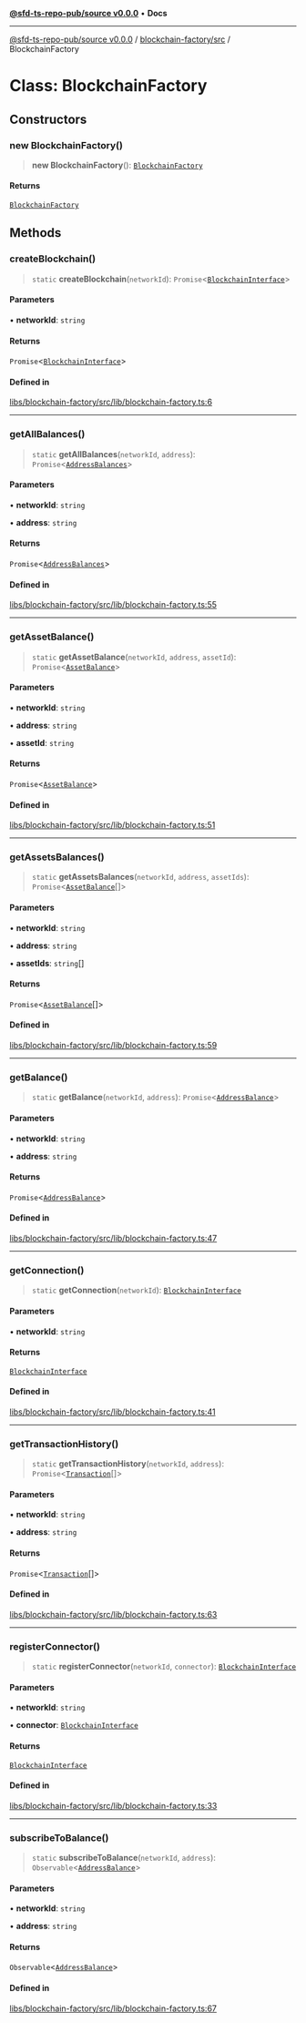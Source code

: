 [**@sfd-ts-repo-pub/source v0.0.0**](../../../README.md) • **Docs**

***

[@sfd-ts-repo-pub/source v0.0.0](../../../modules.md) / [blockchain-factory/src](../README.md) / BlockchainFactory

# Class: BlockchainFactory

## Constructors

### new BlockchainFactory()

> **new BlockchainFactory**(): [`BlockchainFactory`](BlockchainFactory.md)

#### Returns

[`BlockchainFactory`](BlockchainFactory.md)

## Methods

### createBlockchain()

> `static` **createBlockchain**(`networkId`): `Promise`\<[`BlockchainInterface`](../../../abstract-core/src/interfaces/BlockchainInterface.md)\>

#### Parameters

• **networkId**: `string`

#### Returns

`Promise`\<[`BlockchainInterface`](../../../abstract-core/src/interfaces/BlockchainInterface.md)\>

#### Defined in

[libs/blockchain-factory/src/lib/blockchain-factory.ts:6](https://github.com/Steadfast-Digital/sfd-ts-repo-pub/blob/7c03207a60081ee1420569768bbbd8451528de43/libs/blockchain-factory/src/lib/blockchain-factory.ts#L6)

***

### getAllBalances()

> `static` **getAllBalances**(`networkId`, `address`): `Promise`\<[`AddressBalances`](../../../abstract-core/src/interfaces/AddressBalances.md)\>

#### Parameters

• **networkId**: `string`

• **address**: `string`

#### Returns

`Promise`\<[`AddressBalances`](../../../abstract-core/src/interfaces/AddressBalances.md)\>

#### Defined in

[libs/blockchain-factory/src/lib/blockchain-factory.ts:55](https://github.com/Steadfast-Digital/sfd-ts-repo-pub/blob/7c03207a60081ee1420569768bbbd8451528de43/libs/blockchain-factory/src/lib/blockchain-factory.ts#L55)

***

### getAssetBalance()

> `static` **getAssetBalance**(`networkId`, `address`, `assetId`): `Promise`\<[`AssetBalance`](../../../abstract-core/src/interfaces/AssetBalance.md)\>

#### Parameters

• **networkId**: `string`

• **address**: `string`

• **assetId**: `string`

#### Returns

`Promise`\<[`AssetBalance`](../../../abstract-core/src/interfaces/AssetBalance.md)\>

#### Defined in

[libs/blockchain-factory/src/lib/blockchain-factory.ts:51](https://github.com/Steadfast-Digital/sfd-ts-repo-pub/blob/7c03207a60081ee1420569768bbbd8451528de43/libs/blockchain-factory/src/lib/blockchain-factory.ts#L51)

***

### getAssetsBalances()

> `static` **getAssetsBalances**(`networkId`, `address`, `assetIds`): `Promise`\<[`AssetBalance`](../../../abstract-core/src/interfaces/AssetBalance.md)[]\>

#### Parameters

• **networkId**: `string`

• **address**: `string`

• **assetIds**: `string`[]

#### Returns

`Promise`\<[`AssetBalance`](../../../abstract-core/src/interfaces/AssetBalance.md)[]\>

#### Defined in

[libs/blockchain-factory/src/lib/blockchain-factory.ts:59](https://github.com/Steadfast-Digital/sfd-ts-repo-pub/blob/7c03207a60081ee1420569768bbbd8451528de43/libs/blockchain-factory/src/lib/blockchain-factory.ts#L59)

***

### getBalance()

> `static` **getBalance**(`networkId`, `address`): `Promise`\<[`AddressBalance`](../../../abstract-core/src/interfaces/AddressBalance.md)\>

#### Parameters

• **networkId**: `string`

• **address**: `string`

#### Returns

`Promise`\<[`AddressBalance`](../../../abstract-core/src/interfaces/AddressBalance.md)\>

#### Defined in

[libs/blockchain-factory/src/lib/blockchain-factory.ts:47](https://github.com/Steadfast-Digital/sfd-ts-repo-pub/blob/7c03207a60081ee1420569768bbbd8451528de43/libs/blockchain-factory/src/lib/blockchain-factory.ts#L47)

***

### getConnection()

> `static` **getConnection**(`networkId`): [`BlockchainInterface`](../../../abstract-core/src/interfaces/BlockchainInterface.md)

#### Parameters

• **networkId**: `string`

#### Returns

[`BlockchainInterface`](../../../abstract-core/src/interfaces/BlockchainInterface.md)

#### Defined in

[libs/blockchain-factory/src/lib/blockchain-factory.ts:41](https://github.com/Steadfast-Digital/sfd-ts-repo-pub/blob/7c03207a60081ee1420569768bbbd8451528de43/libs/blockchain-factory/src/lib/blockchain-factory.ts#L41)

***

### getTransactionHistory()

> `static` **getTransactionHistory**(`networkId`, `address`): `Promise`\<[`Transaction`](../../../abstract-core/src/interfaces/Transaction.md)[]\>

#### Parameters

• **networkId**: `string`

• **address**: `string`

#### Returns

`Promise`\<[`Transaction`](../../../abstract-core/src/interfaces/Transaction.md)[]\>

#### Defined in

[libs/blockchain-factory/src/lib/blockchain-factory.ts:63](https://github.com/Steadfast-Digital/sfd-ts-repo-pub/blob/7c03207a60081ee1420569768bbbd8451528de43/libs/blockchain-factory/src/lib/blockchain-factory.ts#L63)

***

### registerConnector()

> `static` **registerConnector**(`networkId`, `connector`): [`BlockchainInterface`](../../../abstract-core/src/interfaces/BlockchainInterface.md)

#### Parameters

• **networkId**: `string`

• **connector**: [`BlockchainInterface`](../../../abstract-core/src/interfaces/BlockchainInterface.md)

#### Returns

[`BlockchainInterface`](../../../abstract-core/src/interfaces/BlockchainInterface.md)

#### Defined in

[libs/blockchain-factory/src/lib/blockchain-factory.ts:33](https://github.com/Steadfast-Digital/sfd-ts-repo-pub/blob/7c03207a60081ee1420569768bbbd8451528de43/libs/blockchain-factory/src/lib/blockchain-factory.ts#L33)

***

### subscribeToBalance()

> `static` **subscribeToBalance**(`networkId`, `address`): `Observable`\<[`AddressBalance`](../../../abstract-core/src/interfaces/AddressBalance.md)\>

#### Parameters

• **networkId**: `string`

• **address**: `string`

#### Returns

`Observable`\<[`AddressBalance`](../../../abstract-core/src/interfaces/AddressBalance.md)\>

#### Defined in

[libs/blockchain-factory/src/lib/blockchain-factory.ts:67](https://github.com/Steadfast-Digital/sfd-ts-repo-pub/blob/7c03207a60081ee1420569768bbbd8451528de43/libs/blockchain-factory/src/lib/blockchain-factory.ts#L67)
